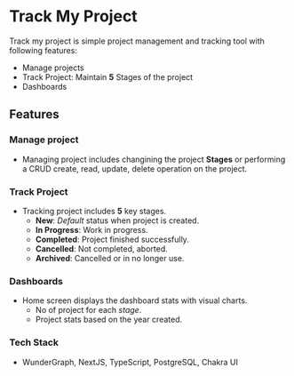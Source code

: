 # Track My Project
Track my project is simple project management and tracking tool with following features:
 - Manage projects
 - Track Project: Maintain **5** Stages of the project
 - Dashboards

## Features

### Manage project
 - Managing project includes changining the project **Stages** or performing a CRUD create, read, update, delete operation on the project.

### Track Project
 - Tracking project includes **5** key stages.
      - **New**: *Default* status when project is created.
      - **In Progress**: Work in progress.
      - **Completed**: Project finished successfully.
      - **Cancelled**: Not completed, aborted.
      - **Archived**: Cancelled or in no longer use.

### Dashboards
- Home screen displays the dashboard stats with visual charts.
    -  No of project for each *stage*.
    -  Project stats based on the year created.  
### Tech Stack
 - WunderGraph, NextJS, TypeScript, PostgreSQL, Chakra UI 
